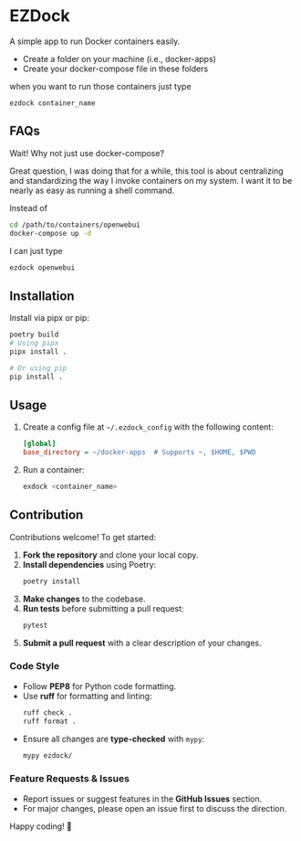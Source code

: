 # EZDock

A simple app to run Docker containers easily.

- Create a folder on your machine (i.e., docker-apps)
- Create your docker-compose file in these folders

when you want to run those containers just type

`ezdock container_name`

## FAQs 

Wait! Why not just use docker-compose?

Great question, I was doing that for a while, this tool is about centralizing and standardizing the way I invoke containers on my system. I want it to be nearly as easy as running a shell command.

Instead of 

```bash
cd /path/to/containers/openwebui
docker-compose up -d
```

I can just type

```bash
ezdock openwebui
```

## Installation

Install via pipx or pip:

```bash
poetry build
# Using pipx
pipx install .

# Or using pip
pip install .
```

## Usage

1. Create a config file at `~/.ezdock_config` with the following content:

    ```ini
    [global]
    base_directory = ~/docker-apps  # Supports ~, $HOME, $PWD
    ```

2. Run a container:

    ```bash
    exdock <container_name>
    ```

## Contribution

Contributions welcome! To get started:

1. **Fork the repository** and clone your local copy.
2. **Install dependencies** using Poetry:
    ```bash
    poetry install
    ```
3. **Make changes** to the codebase.
4. **Run tests** before submitting a pull request:
    ```bash
    pytest
    ```
5. **Submit a pull request** with a clear description of your changes.

### Code Style

- Follow **PEP8** for Python code formatting.
- Use **ruff** for formatting and linting:
    ```bash
    ruff check .
    ruff format .
    ```
- Ensure all changes are **type-checked** with `mypy`:
    ```bash
    mypy ezdock/
    ```

### Feature Requests & Issues

- Report issues or suggest features in the **GitHub Issues** section.
- For major changes, please open an issue first to discuss the direction.

Happy coding! 🚀

